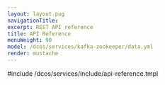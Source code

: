 ```yaml
---
layout: layout.pug
navigationTitle:
excerpt: REST API reference
title: API Reference
menuWeight: 90
model: /dcos/services/kafka-zookeeper/data.yml
render: mustache
---
```


#include /dcos/services/include/api-reference.tmpl
